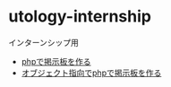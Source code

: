 # utology-internship
インターンシップ用
* [phpで掲示板を作る](https://github.com/kentokura/board)
* [オブジェクト指向でphpで掲示板を作る](https://github.com/kentokura/board_object)
